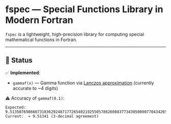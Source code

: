 # fspec — Special Functions Library in Modern Fortran

`fspec` is a lightweight, high-precision library for computing special mathematical functions in Fortran.

---

## 🚧 Status

✅ **Implemented**:
- `gammaf(x)` — Gamma function via [Lanczos approximation](https://en.wikipedia.org/wiki/Lanczos_approximation) (currently accurate to ~4 digits)

⚠️ Accuracy of `gammaf(0.1)`:
```text
Expected:   9.5135076986687318362924871772654021925505786260883773430500007704342654...
Current:  ≈ 9.51341 (3-decimal agreement)

